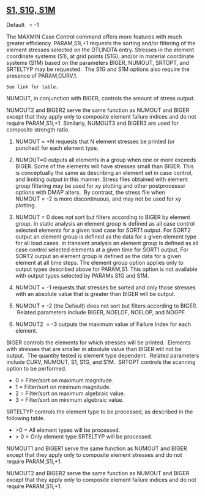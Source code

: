 ## [S1, S1G, S1M](https://nexus.hexagon.com/documentationcenter/bundle/MSC_Nastran_2022.4/page/Nastran_Combined_Book/qrg/parameters/TOC.S1.S1G.S1M.xhtml)

Default    = -1

The MAXMIN Case Control command offers more features with much greater efficiency. PARAM,S1i,+1 requests the sorting and/or filtering of the element stresses selected on the DTI,INDTA entry. Stresses in the element coordinate systems (S1), at grid points (S1G), and/or in material coordinate systems (S1M) based on the parameters BIGER, NUMOUT, SRTOPT, and SRTELTYP may be requested.  The S1G and S1M options also require the presence of PARAM,CURV,1.

    See link for table.

NUMOUT, in conjunction with BIGER, controls the amount of stress output.

NUMOUT2 and BIGER2 serve the same function as NUMOUT and BIGER except that they apply only to composite element failure indices and do not require PARAM,S1i,+1. Similarly, NUMOUT3 and BIGER3 are used for composite strength ratio.

1. NUMOUT = +N requests that N element stresses be printed (or punched) for each element type.

2. NUMOUT=0 outputs all elements in a group when one or more exceeds BIGER. Some of the elements will have stresses small than BIGER. This is conceptually the same as describing an element set in case control, and limiting output in this manner. Stress files obtained with element group filtering may be used for xy plotting and other postprocessor options with DMAP alters.  By contrast, the stress file when NUMOUT = -2 is more discontinuous, and may not be used for xy plotting.

3. NUMOUT = 0 does not sort but filters according to BIGER by element group. In static analysis an element group is defined as all case control selected elements for a given load case for SORT1 output. For SORT2 output an element group is defined as the data for a given element type for all load cases. In transient analysis an element group is defined as all case control selected elements at a given time for SORT1 output. For SORT2 output an element group is defined as the data for a given element at all time steps. The element group option applies only to output types described above for PARAM,S1. This option is not available with output types selected by PARAMs S1G and S1M.

4. NUMOUT = -1 requests that stresses be sorted and only those stresses with an absolute value that is greater than BIGER will be output.

5. NUMOUT = -2 (the Default) does not sort but filters according to BIGER.  Related parameters include BIGER, NOELOF, NOELOP, and NOGPF.

6. NUMOUT2  = -3 outputs the maximum value of Failure Index for each element.

BIGER controls the elements for which stresses will be printed.  Elements with stresses that are smaller in absolute value than BIGER will not be output.  The quantity tested is element type dependent.  Related parameters include CURV, NUMOUT, S1, S1G, and S1M.  SRTOPT controls the scanning option to be performed.

* 0 = Filter/sort on maximum magnitude.
* 1 = Filter/sort on minimum magnitude.
* 2 = Filter/sort on maximum algebraic value.
* 3 = Filter/sort on minimum algebraic value.


SRTELTYP controls the element type to be processed, as described in the following table.

* \>0 = All element types will be processed.
* \> 0 = Only element type SRTELTYP will be processed.

NUMOUT1 and BlGER1 serve the same function as NUMOUT and BIGER except that they apply only to composite element stresses and do not require PARAM,S1i,+1.

NUMOUT2 and BIGER2 serve the same function as NUMOUT and BIGER except that they apply only to composite element failure indices and do not require PARAM,S1i,+1.

